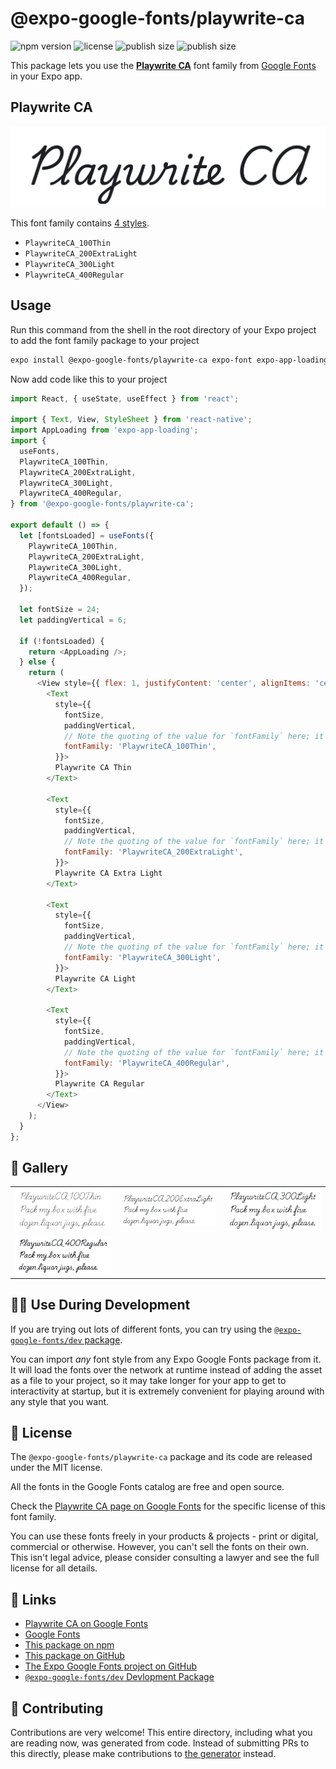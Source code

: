# @expo-google-fonts/playwrite-ca

![npm version](https://flat.badgen.net/npm/v/@expo-google-fonts/playwrite-ca)
![license](https://flat.badgen.net/github/license/expo/google-fonts)
![publish size](https://flat.badgen.net/packagephobia/install/@expo-google-fonts/playwrite-ca)
![publish size](https://flat.badgen.net/packagephobia/publish/@expo-google-fonts/playwrite-ca)

This package lets you use the [**Playwrite CA**](https://fonts.google.com/specimen/Playwrite+CA) font family from [Google Fonts](https://fonts.google.com/) in your Expo app.

## Playwrite CA

![Playwrite CA](./font-family.png)

This font family contains [4 styles](#-gallery).

- `PlaywriteCA_100Thin`
- `PlaywriteCA_200ExtraLight`
- `PlaywriteCA_300Light`
- `PlaywriteCA_400Regular`

## Usage

Run this command from the shell in the root directory of your Expo project to add the font family package to your project
```sh
expo install @expo-google-fonts/playwrite-ca expo-font expo-app-loading
```

Now add code like this to your project
```js
import React, { useState, useEffect } from 'react';

import { Text, View, StyleSheet } from 'react-native';
import AppLoading from 'expo-app-loading';
import {
  useFonts,
  PlaywriteCA_100Thin,
  PlaywriteCA_200ExtraLight,
  PlaywriteCA_300Light,
  PlaywriteCA_400Regular,
} from '@expo-google-fonts/playwrite-ca';

export default () => {
  let [fontsLoaded] = useFonts({
    PlaywriteCA_100Thin,
    PlaywriteCA_200ExtraLight,
    PlaywriteCA_300Light,
    PlaywriteCA_400Regular,
  });

  let fontSize = 24;
  let paddingVertical = 6;

  if (!fontsLoaded) {
    return <AppLoading />;
  } else {
    return (
      <View style={{ flex: 1, justifyContent: 'center', alignItems: 'center' }}>
        <Text
          style={{
            fontSize,
            paddingVertical,
            // Note the quoting of the value for `fontFamily` here; it expects a string!
            fontFamily: 'PlaywriteCA_100Thin',
          }}>
          Playwrite CA Thin
        </Text>

        <Text
          style={{
            fontSize,
            paddingVertical,
            // Note the quoting of the value for `fontFamily` here; it expects a string!
            fontFamily: 'PlaywriteCA_200ExtraLight',
          }}>
          Playwrite CA Extra Light
        </Text>

        <Text
          style={{
            fontSize,
            paddingVertical,
            // Note the quoting of the value for `fontFamily` here; it expects a string!
            fontFamily: 'PlaywriteCA_300Light',
          }}>
          Playwrite CA Light
        </Text>

        <Text
          style={{
            fontSize,
            paddingVertical,
            // Note the quoting of the value for `fontFamily` here; it expects a string!
            fontFamily: 'PlaywriteCA_400Regular',
          }}>
          Playwrite CA Regular
        </Text>
      </View>
    );
  }
};

```

## 🔡 Gallery


||||
|-|-|-|
|![PlaywriteCA_100Thin](./PlaywriteCA_100Thin.ttf.png)|![PlaywriteCA_200ExtraLight](./PlaywriteCA_200ExtraLight.ttf.png)|![PlaywriteCA_300Light](./PlaywriteCA_300Light.ttf.png)||
|![PlaywriteCA_400Regular](./PlaywriteCA_400Regular.ttf.png)||||


## 👩‍💻 Use During Development

If you are trying out lots of different fonts, you can try using the [`@expo-google-fonts/dev` package](https://github.com/expo/google-fonts/tree/master/font-packages/dev#readme).

You can import *any* font style from any Expo Google Fonts package from it. It will load the fonts
over the network at runtime instead of adding the asset as a file to your project, so it may take longer
for your app to get to interactivity at startup, but it is extremely convenient
for playing around with any style that you want.

## 📖 License

The `@expo-google-fonts/playwrite-ca` package and its code are released under the MIT license.

All the fonts in the Google Fonts catalog are free and open source.

Check the [Playwrite CA page on Google Fonts](https://fonts.google.com/specimen/Playwrite+CA) for the specific license of this font family.

You can use these fonts freely in your products & projects - print or digital, commercial or otherwise. However, you can't sell the fonts on their own. This isn't legal advice, please consider consulting a lawyer and see the full license for all details.

## 🔗 Links

- [Playwrite CA on Google Fonts](https://fonts.google.com/specimen/Playwrite+CA)
- [Google Fonts](https://fonts.google.com/)
- [This package on npm](https://www.npmjs.com/package/@expo-google-fonts/playwrite-ca)
- [This package on GitHub](https://github.com/expo/google-fonts/tree/master/font-packages/playwrite-ca)
- [The Expo Google Fonts project on GitHub](https://github.com/expo/google-fonts)
- [`@expo-google-fonts/dev` Devlopment Package](https://github.com/expo/google-fonts/tree/master/font-packages/dev)

## 🤝 Contributing

Contributions are very welcome! This entire directory, including what you are reading now, was generated from code. Instead of submitting PRs to this directly, please make contributions to [the generator](https://github.com/expo/google-fonts/tree/master/packages/generator) instead.
